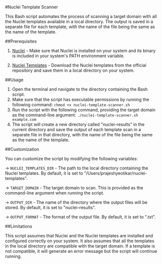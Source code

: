 #Nuclei Template Scanner

This Bash script automates the process of scanning a target domain with all the Nuclei templates available in a local directory. The output is saved in a separate file for each template, with the name of the file being the same as the name of the template.

##Prerequisites

1. [Nuclei](https://nuclei.projectdiscovery.io/) - Make sure that Nuclei is installed on your system and its binary is included in your system's PATH environment variable.

2. [Nuclei Templates](https://github.com/projectdiscovery/nuclei-templates) - Download the Nuclei templates from the official repository and save them in a local directory on your system.

##Usage
 1. Open the terminal and navigate to the directory containing the Bash script.
 2. Make sure that the script has executable permissions by running the following command: 
 			`chmod +x nuclei-template-scanner.sh`
 3. Run the script with the following command, providing the target domain as the command-line argument:
	`./nuclei-template-scanner.sh example.com`
 4. The script will create a new directory called "nuclei-results" in the current directory and save the output of each template scan in a separate file in that directory, with the name of the file being the same as the name of the template.

##Customization

You can customize the script by modifying the following variables:

-> `NUCLEI_TEMPLATES_DIR` - The path to the local directory containing the Nuclei templates. By default, it is set to "/Users/prajeshyeotikar/nuclei-templates".

-> `TARGET_DOMAIN` - The target domain to scan. This is provided as the command-line argument when running the script.

-> `OUTPUT_DIR` - The name of the directory where the output files will be stored. By default, it is set to "nuclei-results".

-> `OUTPUT_FORMAT` - The format of the output file. By default, it is set to ".txt".

##Limitations

This script assumes that Nuclei and the Nuclei templates are installed and configured correctly on your system. It also assumes that all the templates in the local directory are compatible with the target domain. If a template is not compatible, it will generate an error message but the script will continue running.
